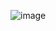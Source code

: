 ![image](https://user-images.githubusercontent.com/20499566/215759899-b6cbac1c-b34e-4a41-8292-1eaa5a1d9be0.png)
